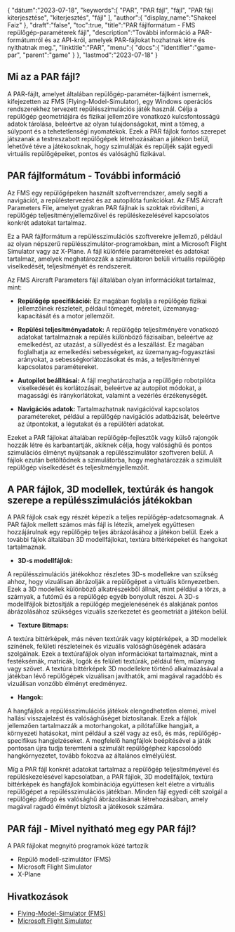 {
"dátum":"2023-07-18",
   "keywords":[
"PAR",
"PAR fájl",
"fájl",
"PAR fájl kiterjesztése",
"kiterjesztés",
"fájl"
],
   "author":{
"display_name":"Shakeel Faiz"
},
"draft":"false",
"toc":true,
"title":"PAR fájlformátum - FMS repülőgép-paraméterek fájl",
   "description":"További információ a PAR-formátumról és az API-król, amelyek PAR-fájlokat hozhatnak létre és nyithatnak meg.",
"linktitle":"PAR",
   "menu":{
      "docs":{
         "identifier":"game-par",
         "parent":"game"
}
},
"lastmod":"2023-07-18"
}

## Mi az a PAR fájl?

A PAR-fájlt, amelyet általában repülőgép-paraméter-fájlként ismernek, kifejezetten az FMS (Flying-Model-Simulator), egy Windows operációs rendszerekhez tervezett repülésszimulációs játék használ. Célja a repülőgép geometriájára és fizikai jellemzőire vonatkozó kulcsfontosságú adatok tárolása, beleértve az olyan tulajdonságokat, mint a tömeg, a súlypont és a tehetetlenségi nyomatékok. Ezek a PAR fájlok fontos szerepet játszanak a testreszabott repülőgépek létrehozásában a játékon belül, lehetővé téve a játékosoknak, hogy szimulálják és repüljék saját egyedi virtuális repülőgépeiket, pontos és valósághű fizikával.

## PAR fájlformátum - További információ

Az FMS egy repülőgépeken használt szoftverrendszer, amely segíti a navigációt, a repüléstervezést és az autopilóta funkciókat. Az FMS Aircraft Parameters File, amelyet gyakran PAR fájlnak is szoktak rövidíteni, a repülőgép teljesítményjellemzőivel és repüléskezelésével kapcsolatos konkrét adatokat tartalmaz.

Ez a PAR fájlformátum a repülésszimulációs szoftverekre jellemző, például az olyan népszerű repülésszimulátor-programokban, mint a Microsoft Flight Simulator vagy az X-Plane. A fájl különféle paramétereket és adatokat tartalmaz, amelyek meghatározzák a szimulátoron belüli virtuális repülőgép viselkedését, teljesítményét és rendszereit.

Az FMS Aircraft Parameters fájl általában olyan információkat tartalmaz, mint:

- **Repülőgép specifikációi:** Ez magában foglalja a repülőgép fizikai jellemzőinek részleteit, például tömegét, méreteit, üzemanyag-kapacitását és a motor jellemzőit.

- **Repülési teljesítményadatok:** A repülőgép teljesítményére vonatkozó adatokat tartalmaznak a repülés különböző fázisaiban, beleértve az emelkedést, az utazást, a süllyedést és a leszállást. Ez magában foglalhatja az emelkedési sebességeket, az üzemanyag-fogyasztási arányokat, a sebességkorlátozásokat és más, a teljesítménnyel kapcsolatos paramétereket.

- **Autopilot beállításai:** A fájl meghatározhatja a repülőgép robotpilóta viselkedését és korlátozásait, beleértve az autopilot módokat, a magassági és iránykorlátokat, valamint a vezérlés érzékenységét.

- **Navigációs adatok:** Tartalmazhatnak navigációval kapcsolatos paramétereket, például a repülőgép navigációs adatbázisát, beleértve az útpontokat, a légutakat és a repülőtéri adatokat.

Ezeket a PAR fájlokat általában repülőgép-fejlesztők vagy külső rajongók hozzák létre és karbantartják, akiknek célja, hogy valósághű és pontos szimulációs élményt nyújtsanak a repülésszimulátor szoftveren belül. A fájlok ezután betöltődnek a szimulátorba, hogy meghatározzák a szimulált repülőgép viselkedését és teljesítményjellemzőit.

## A PAR fájlok, 3D modellek, textúrák és hangok szerepe a repülésszimulációs játékokban

A PAR fájlok csak egy részét képezik a teljes repülőgép-adatcsomagnak. A PAR fájlok mellett számos más fájl is létezik, amelyek együttesen hozzájárulnak egy repülőgép teljes ábrázolásához a játékon belül. Ezek a további fájlok általában 3D modellfájlokat, textúra bittérképeket és hangokat tartalmaznak.

- **3D-s modellfájlok:**

A repülésszimulációs játékokhoz részletes 3D-s modellekre van szükség ahhoz, hogy vizuálisan ábrázolják a repülőgépet a virtuális környezetben. Ezek a 3D modellek különböző alkatrészekből állnak, mint például a törzs, a szárnyak, a futómű és a repülőgép egyéb bonyolult részei. A 3D-s modellfájlok biztosítják a repülőgép megjelenésének és alakjának pontos ábrázolásához szükséges vizuális szerkezetet és geometriát a játékon belül.

- **Texture Bitmaps:**

A textúra bittérképek, más néven textúrák vagy képtérképek, a 3D modellek színének, felületi részleteinek és vizuális valósághűségének adására szolgálnak. Ezek a textúrafájlok olyan információkat tartalmaznak, mint a festéksémák, matricák, logók és felületi textúrák, például fém, műanyag vagy szövet. A textúra bittérképek 3D modellekre történő alkalmazásával a játékban lévő repülőgépek vizuálisan javíthatók, ami magával ragadóbb és vizuálisan vonzóbb élményt eredményez.

- **Hangok:**

A hangfájlok a repülésszimulációs játékok elengedhetetlen elemei, mivel hallási visszajelzést és valósághűséget biztosítanak. Ezek a fájlok jellemzően tartalmazzák a motorhangokat, a pilótafülke hangjait, a környezeti hatásokat, mint például a szél vagy az eső, és más, repülőgép-specifikus hangjelzéseket. A megfelelő hangfájlok beépítésével a játék pontosan újra tudja teremteni a szimulált repülőgéphez kapcsolódó hangkörnyezetet, tovább fokozva az általános elmélyülést.

Míg a PAR fájl konkrét adatokat tartalmaz a repülőgép teljesítményével és repüléskezelésével kapcsolatban, a PAR fájlok, 3D modellfájlok, textúra bittérképek és hangfájlok kombinációja együttesen kelt életre a virtuális repülőgépet a repülésszimulációs játékban. Minden fájl egyedi célt szolgál a repülőgép átfogó és valósághű ábrázolásának létrehozásában, amely magával ragadó élményt biztosít a játékosok számára.

## PAR fájl - Mivel nyitható meg egy PAR fájl?

A PAR fájlokat megnyitó programok közé tartozik

- Repülő modell-szimulátor (FMS)
- Microsoft Flight Simulator
- X-Plane

## Hivatkozások
* [Flying-Model-Simulator (FMS)](https://modelsimulator.com/)
* [Microsoft Flight Simulator](https://en.wikipedia.org/wiki/Microsoft_Flight_Simulator)


